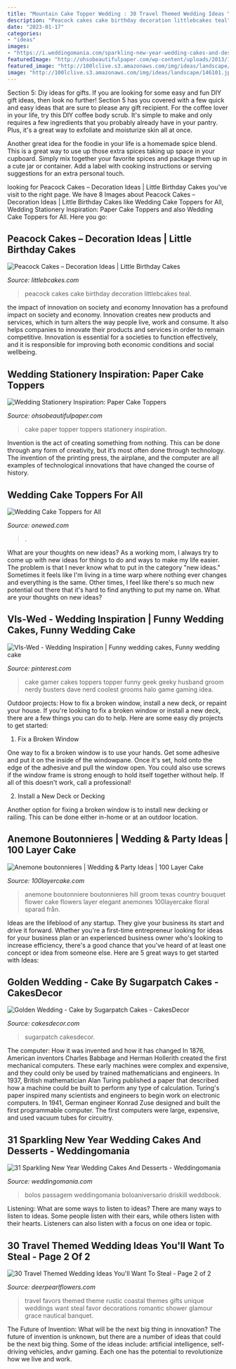 ```yaml
---
title: "Mountain Cake Topper Wedding : 30 Travel Themed Wedding Ideas You&#039;ll Want To Steal"
description: "Peacock cakes cake birthday decoration littlebcakes teal"
date: "2023-01-17"
categories:
- "ideas"
images:
- "https://i.weddingomania.com/sparkling-new-year-wedding-cakes-and-desserts-7-500x750.jpg"
featuredImage: "http://ohsobeautifulpaper.com/wp-content/uploads/2013/10/Paper-Cake-Topper-Ready-Go-Ken-Kienow-300x453.png"
featured_image: "http://100lclive.s3.amazonaws.com/img/ideas/landscape/146101.jpg"
image: "http://100lclive.s3.amazonaws.com/img/ideas/landscape/146101.jpg"
---
```



Section 5: Diy ideas for gifts.
If you are looking for some easy and fun DIY gift ideas, then look no further! Section 5 has you covered with a few quick and easy ideas that are sure to please any gift recipient.
For the coffee lover in your life, try this DIY coffee body scrub. It's simple to make and only requires a few ingredients that you probably already have in your pantry. Plus, it's a great way to exfoliate and moisturize skin all at once.

Another great idea for the foodie in your life is a homemade spice blend. This is a great way to use up those extra spices taking up space in your cupboard. Simply mix together your favorite spices and package them up in a cute jar or container. Add a label with cooking instructions or serving suggestions for an extra personal touch.

	

		
looking for Peacock Cakes – Decoration Ideas | Little Birthday Cakes you've visit to the right page. We have 8 Images about Peacock Cakes – Decoration Ideas | Little Birthday Cakes like Wedding Cake Toppers for All, Wedding Stationery Inspiration: Paper Cake Toppers and also Wedding Cake Toppers for All. Here you go:
		
    
## Peacock Cakes – Decoration Ideas | Little Birthday Cakes

<img loading=lazy src="https://www.littlebcakes.com/wp-content/uploads/2014/02/Peacock-Cakes.jpg" onerror="this.onerror=null;this.src='https://tse4.mm.bing.net/th?id=OIP.Uk8217CwUjx22_pAEB6XRwHaJ4&amp;pid=15.1';" alt="Peacock Cakes – Decoration Ideas | Little Birthday Cakes">

_Source: littlebcakes.com_

>peacock cakes cake birthday decoration littlebcakes teal. 

	

the impact of innovation on society and economy
Innovation has a profound impact on society and economy. Innovation creates new products and services, which in turn alters the way people live, work and consume. It also helps companies to innovate their products and services in order to remain competitive. Innovation is essential for a societies to function effectively, and it is responsible for improving both economic conditions and social wellbeing.

    
## Wedding Stationery Inspiration: Paper Cake Toppers

<img loading=lazy src="http://ohsobeautifulpaper.com/wp-content/uploads/2013/10/Paper-Cake-Topper-Ready-Go-Ken-Kienow-300x453.png" onerror="this.onerror=null;this.src='https://tse3.mm.bing.net/th?id=OIP.Z_AwarF92cl-Lz-T59hd6wAAAA&amp;pid=15.1';" alt="Wedding Stationery Inspiration: Paper Cake Toppers">

_Source: ohsobeautifulpaper.com_

>cake paper topper toppers stationery inspiration. 

	

Invention is the act of creating something from nothing. This can be done through any form of creativity, but it’s most often done through technology. The invention of the printing press, the airplane, and the computer are all examples of technological innovations that have changed the course of history.

    
## Wedding Cake Toppers For All

<img loading=lazy src="https://wedding-pictures-04.onewed.com/75018/star_wars_wedding_topper__full.jpg" onerror="this.onerror=null;this.src='https://tse3.mm.bing.net/th?id=OIP.lDwevVwUvH4KFWLrbKYMfgHaLG&amp;pid=15.1';" alt="Wedding Cake Toppers for All">

_Source: onewed.com_

>. 

	

What are your thoughts on new ideas?
As a working mom, I always try to come up with new ideas for things to do and ways to make my life easier. The problem is that I never know what to put in the category "new ideas." Sometimes it feels like I'm living in a time warp where nothing ever changes and everything is the same. Other times, I feel like there's so much new potential out there that it's hard to find anything to put my name on. What are your thoughts on new ideas?

    
## VIs-Wed - Wedding Inspiration | Funny Wedding Cakes, Funny Wedding Cake

<img loading=lazy src="https://i.pinimg.com/736x/b0/a0/7e/b0a07e2caaf7ddcc813fb4b62ac07104.jpg" onerror="this.onerror=null;this.src='https://tse3.mm.bing.net/th?id=OIP.TFqxg1JUr3VMEvqNsqNLYwHaJ4&amp;pid=15.1';" alt="VIs-Wed - Wedding Inspiration | Funny wedding cakes, Funny wedding cake">

_Source: pinterest.com_

>cake gamer cakes toppers topper funny geek geeky husband groom nerdy busters dave nerd coolest grooms halo game gaming idea. 

	

Outdoor projects: How to fix a broken window, install a new deck, or repaint your house.
If you're looking to fix a broken window or install a new deck, there are a few things you can do to help. Here are some easy diy projects to get started:
1. Fix a Broken Window

One way to fix a broken window is to use your hands. Get some adhesive and put it on the inside of the windowpane. Once it's set, hold onto the edge of the adhesive and pull the window open. You could also use screws if the window frame is strong enough to hold itself together without help. If all of this doesn't work, call a professional!

2. Install a New Deck or Decking

Another option for fixing a broken window is to install new decking or railing. This can be done either in-home or at an outdoor location.

    
## Anemone Boutonnieres | Wedding &amp; Party Ideas | 100 Layer Cake

<img loading=lazy src="http://100lclive.s3.amazonaws.com/img/ideas/landscape/146101.jpg" onerror="this.onerror=null;this.src='https://tse4.mm.bing.net/th?id=OIP.Kuh_l8kbPr8U-MU-L6bAkAHaLH&amp;pid=15.1';" alt="Anemone boutonnieres | Wedding &amp; Party Ideas | 100 Layer Cake">

_Source: 100layercake.com_

>anemone boutonniere boutonnieres hill groom texas country bouquet flower cake flowers layer elegant anemones 100layercake floral sparad från. 

	

Ideas are the lifeblood of any startup. They give your business its start and drive it forward. Whether you're a first-time entrepreneur looking for ideas for your business plan or an experienced business owner who's looking to increase efficiency, there's a good chance that you've heard of at least one concept or idea from someone else. Here are 5 great ways to get started with Ideas:

    
## Golden Wedding - Cake By Sugarpatch Cakes - CakesDecor

<img loading=lazy src="https://pic.cakesdecor.com/m/qvgesgu4gmipzd2wcywm.jpg" onerror="this.onerror=null;this.src='https://tse4.mm.bing.net/th?id=OIP.oYnI0XfVH4xtjQ-oMleBtQHaJu&amp;pid=15.1';" alt="Golden Wedding - Cake by Sugarpatch Cakes - CakesDecor">

_Source: cakesdecor.com_

>sugarpatch cakesdecor. 

	

The computer: How it was invented and how it has changed
In 1876, American inventors Charles Babbage and Herman Hollerith created the first mechanical computers. These early machines were complex and expensive, and they could only be used by trained mathematicians and engineers. In 1937, British mathematician Alan Turing published a paper that described how a machine could be built to perform any type of calculation. Turing's paper inspired many scientists and engineers to begin work on electronic computers. In 1941, German engineer Konrad Zuse designed and built the first programmable computer. The first computers were large, expensive, and used vacuum tubes for circuitry.

    
## 31 Sparkling New Year Wedding Cakes And Desserts - Weddingomania

<img loading=lazy src="https://i.weddingomania.com/sparkling-new-year-wedding-cakes-and-desserts-7-500x750.jpg" onerror="this.onerror=null;this.src='https://tse4.mm.bing.net/th?id=OIP.kfcWXZbWeGSLjkGkzz2JgwHaLH&amp;pid=15.1';" alt="31 Sparkling New Year Wedding Cakes And Desserts - Weddingomania">

_Source: weddingomania.com_

>bolos passagem weddingomania boloaniversario driskill weddbook. 

	

Listening: What are some ways to listen to ideas?
There are many ways to listen to ideas. Some people listen with their ears, while others listen with their hearts. Listeners can also listen with a focus on one idea or topic.

    
## 30 Travel Themed Wedding Ideas You&#039;ll Want To Steal - Page 2 Of 2

<img loading=lazy src="https://www.deerpearlflowers.com/wp-content/uploads/2015/04/rustic-travel-themed-favors.jpg" onerror="this.onerror=null;this.src='https://tse4.mm.bing.net/th?id=OIP.EtYxoTq8B8mLb1TD7a1snAHaLH&amp;pid=15.1';" alt="30 Travel Themed Wedding Ideas You&#039;ll Want To Steal - Page 2 of 2">

_Source: deerpearlflowers.com_

>travel favors themed theme rustic coastal themes gifts unique weddings want steal favor decorations romantic shower glamour grace nautical banquet. 

	

The Future of Invention: What will be the next big thing in innovation?
The future of invention is unknown, but there are a number of ideas that could be the next big thing. Some of the ideas include: artificial intelligence, self-driving vehicles, andvr gaming. Each one has the potential to revolutionize how we live and work.

